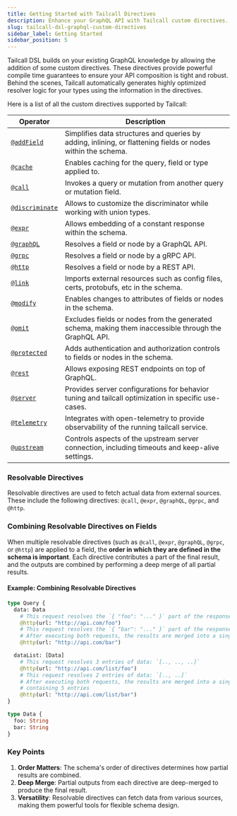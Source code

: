 ```yaml
---
title: Getting Started with Tailcall Directives
description: Enhance your GraphQL API with Tailcall custom directives. These directives offer powerful compile-time guarantees, ensuring robust and optimized API composition. Tailcall automates the generation of resolver logic for improved performance.
slug: tailcall-dsl-graphql-custom-directives
sidebar_label: Getting Started
sidebar_position: 5
---
```


Tailcall DSL builds on your existing GraphQL knowledge by allowing the addition of some custom directives. These directives provide powerful compile time guarantees to ensure your API composition is tight and robust. Behind the scenes, Tailcall automatically generates highly optimized resolver logic for your types using the information in the directives.

Here is a list of all the custom directives supported by Tailcall:

<!-- SORT OPERATOR BY NAME -->

| Operator                                        | Description                                                                                                  |
| ----------------------------------------------- | ------------------------------------------------------------------------------------------------------------ |
| [`@addField`](./directives/addField.md)         | Simplifies data structures and queries by adding, inlining, or flattening fields or nodes within the schema. |
| [`@cache`](./directives/cache.md)               | Enables caching for the query, field or type applied to.                                                     |
| [`@call`](./directives/call.md)                 | Invokes a query or mutation from another query or mutation field.                                            |
| [`@discriminate`](./directives/discriminate.md) | Allows to customize the discriminator while working with union types.                                        |
| [`@expr`](./directives/expr.md)                 | Allows embedding of a constant response within the schema.                                                   |
| [`@graphQL`](./directives/graphQL.md)           | Resolves a field or node by a GraphQL API.                                                                   |
| [`@grpc`](./directives/grpc.md)                 | Resolves a field or node by a gRPC API.                                                                      |
| [`@http`](./directives/http.md)                 | Resolves a field or node by a REST API.                                                                      |
| [`@link`](./directives/link.md)                 | Imports external resources such as config files, certs, protobufs, etc in the schema.                        |
| [`@modify`](./directives/modify.md)             | Enables changes to attributes of fields or nodes in the schema.                                              |
| [`@omit`](./directives/omit.md)                 | Excludes fields or nodes from the generated schema, making them inaccessible through the GraphQL API.        |
| [`@protected`](./directives/protected.md)       | Adds authentication and authorization controls to fields or nodes in the schema.                             |
| [`@rest`](./directives/rest.md)                 | Allows exposing REST endpoints on top of GraphQL.                                                            |
| [`@server`](./directives/server.md)             | Provides server configurations for behavior tuning and tailcall optimization in specific use-cases.          |
| [`@telemetry`](./directives/telemetry.md)       | Integrates with open-telemetry to provide observability of the running tailcall service.                     |
| [`@upstream`](./directives/upstream.md)         | Controls aspects of the upstream server connection, including timeouts and keep-alive settings.              |

### Resolvable Directives

Resolvable directives are used to fetch actual data from external sources. These include the following directives: `@call`, `@expr`, `@graphQL`, `@grpc`, and `@http`.

### Combining Resolvable Directives on Fields

When multiple resolvable directives (such as `@call`, `@expr`, `@graphQL`, `@grpc`, or `@http`) are applied to a field, the **order in which they are defined in the schema is important**. Each directive contributes a part of the final result, and the outputs are combined by performing a deep merge of all partial results.

#### Example: Combining Resolvable Directives

```graphql
type Query {
  data: Data
    # This request resolves the `{ "foo": "..." }` part of the response
    @http(url: "http://api.com/foo")
    # This request resolves the `{ "bar": "..." }` part of the response
    # After executing both requests, the results are merged into a single `Data` object
    @http(url: "http://api.com/bar")

  dataList: [Data]
    # This request resolves 3 entries of data: `[.., .., ..]`
    @http(url: "http://api.com/list/foo")
    # This request resolves 2 entries of data: `[.., ..]`
    # After executing both requests, the results are merged into a single list
    # containing 5 entries
    @http(url: "http://api.com/list/bar")
}

type Data {
  foo: String
  bar: String
}
```

### Key Points

1. **Order Matters**: The schema's order of directives determines how partial results are combined.
2. **Deep Merge**: Partial outputs from each directive are deep-merged to produce the final result.
3. **Versatility**: Resolvable directives can fetch data from various sources, making them powerful tools for flexible schema design.
